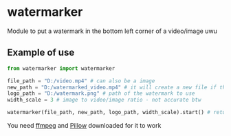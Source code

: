 # watermarker
Module to put a watermark in the bottom left corner of a video/image uwu

## Example of use
```py
from watermarker import watermarker

file_path = "D:/video.mp4" # can also be a image
new_path = "D:/watermarked_video.mp4" # it will create a new file if the file and new path are the same
logo_path = "D:/watermark.png" # path of the watermark to use
width_scale = 3 # image to video/image ratio - not accurate btw

watermarker(file_path, new_path, logo_path, width_scale).start() # returns True on success | False on fail
```

You need [ffmpeg](https://ffmpeg.org/) and [Pillow](https://python-pillow.org/) downloaded for it to work

